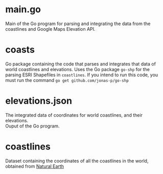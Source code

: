 # main.go
Main of the Go program for parsing and integrating the data from the coastlines and Google Maps Elevation API.

# coasts
Go package containing the code that parses and integrates that data of world coastlines and elevations.
Uses the Go package ```go-shp``` for the parsing ESRI Shapefiles in ```coastlines```.
If you intend to run this code, you must run the command ```go get github.com/jonas-p/go-shp```

# elevations.json
The integrated data of coordinates for world coastlines, and their elevations.<br>
Ouput of the Go program.

# coastlines
Dataset containing the coordinates of all the coastlines in the world, 
obtained from <a href="http://www.naturalearthdata.com/downloads/10m-physical-vectors/10m-coastline/" target="_blank">Natural Earth</a>
